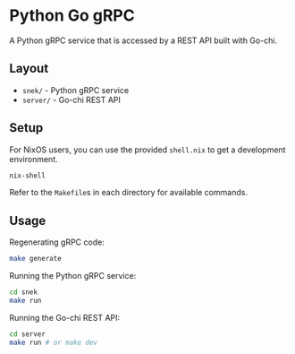 # Python Go gRPC

A Python gRPC service that is accessed by a REST API built with Go-chi.

## Layout

- `snek/` - Python gRPC service
- `server/` - Go-chi REST API

## Setup

For NixOS users, you can use the provided `shell.nix` to get a development environment.

```bash
nix-shell
```

Refer to the `Makefile`s in each directory for available commands.

## Usage

Regenerating gRPC code:

```bash
make generate
```

Running the Python gRPC service:

```bash
cd snek
make run
```

Running the Go-chi REST API:

```bash
cd server
make run # or make dev
```
